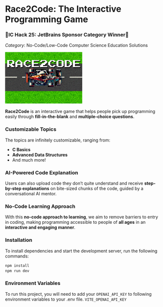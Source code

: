 # Race2Code: The Interactive Programming Game
### 🎉IC Hack 25: JetBrains Sponsor Category Winner🎉
*Category*: No-Code/Low-Code Computer Science Education Solutions

<img src="https://raw.githubusercontent.com/Iajedi/race2code/refs/heads/main/src/assets/wallpaper.png" alt="Race2Code wallpaper" style="width:50%; height:auto;">

**Race2Code** is an interactive game that helps people pick up programming easily through **fill-in-the-blank** and **multiple-choice questions**.

### Customizable Topics
The topics are infinitely customizable, ranging from:
- **C Basics**
- **Advanced Data Structures**
- And much more!

### AI-Powered Code Explanation
Users can also upload code they don’t quite understand and receive **step-by-step explanations** on bite-sized chunks of the code, guided by a conversational AI mentor.

### No-Code Learning Approach
With this **no-code approach to learning**, we aim to remove barriers to entry in coding, making programming accessible to people of **all ages** in an **interactive and engaging manner**.

### Installation
To install dependencies and start the development server, run the following commands:

```sh
npm install
npm run dev
```

### Environment Variables
To run this project, you will need to add your `OPENAI_API_KEY` to following environment variables to your .env file.
`VITE_OPENAI_API_KEY`
